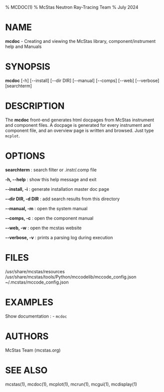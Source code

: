 % MCDOC(1)
% McStas Neutron Ray-Tracing Team
% July 2024

# NAME

**mcdoc** - Creating and viewing the McStas library, component/instrument help and
Manuals

# SYNOPSIS

**mcdoc** [-h] [--install] [--dir DIR] [--manual] [--comps] [--web] [--verbose] [searchterm]

# DESCRIPTION

The **mcdoc** front-end generates html docpages from McStas instrument and
component files. A docpage is generated for every instrument and component
file, and an overview page is written and browsed. Just type `mcplot`.

# OPTIONS

**searchterm**
:   search filter or .instr/.comp file

**-h, --help**
:   show this help message and exit

**--install, -i**
:   generate installation master doc page

**--dir DIR, -d DIR**
:   add search results from this directory

**--manual, -m**
:   open the system manual

**--comps, -c**
:   open the component manual

**--web, -w**
:   open the mcstas website

**--verbose, -v**
:   prints a parsing log during execution

# FILES

/usr/share/mcstas/resources
/usr/share/mcstas/tools/Python/mccodelib/mccode_config.json
~/.mcstas/mccode_config.json

# EXAMPLES

Show documentation
:   - `mcdoc`

# AUTHORS

McStas Team (mcstas.org)

# SEE ALSO

mcstas(1), mcdoc(1), mcplot(1), mcrun(1), mcgui(1), mcdisplay(1)
